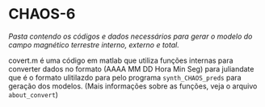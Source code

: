 # CHAOS-6 

*Pasta contendo os códigos e dados necessários para gerar o modelo do campo magnético terrestre interno, externo e total.*

covert.m é uma código em matlab que utiliza funções internas para converter dados no formato (AAAA MM DD Hora Min Seg) para juliandate que é o formato ulitilazdo para pelo programa `synth_CHAOS_preds` para geração dos modelos. (Mais informações sobre as funções, veja o arquivo `about_convert`)
